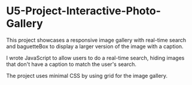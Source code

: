 # U5-Project-Interactive-Photo-Gallery
This project showcases a responsive image gallery with real-time search and baguetteBox to display a larger version of the image with a caption. 

I wrote JavaScript to allow users to do a real-time search, hiding images that don't have a caption to match the user's search. 

The project uses minimal CSS by using grid for the image gallery.

